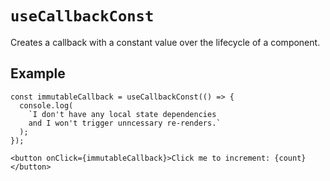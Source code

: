 # `useCallbackConst`

Creates a callback with a constant value over the lifecycle of a component.

## Example

```tsx
const immutableCallback = useCallbackConst(() => {
  console.log(
    `I don't have any local state dependencies
    and I won't trigger unncessary re-renders.`
  );
});

<button onClick={immutableCallback}>Click me to increment: {count}</button>
```
